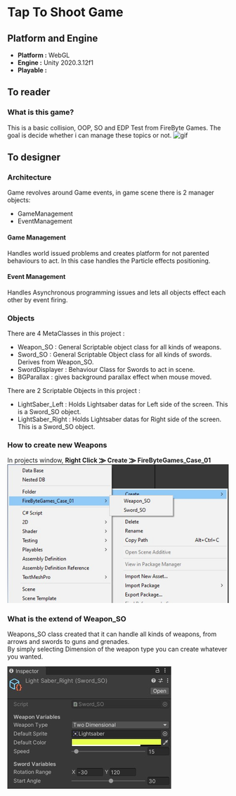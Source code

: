 # Tap To Shoot Game
## Platform and Engine
 - **Platform :** WebGL
 - **Engine :** Unity 2020.3.12f1
 - **Playable :** 
## To reader
### What is this game?
This is a basic collision, OOP, SO and EDP Test from FireByte Games.
The goal is decide whether i can manage these topics or not.
![gif](Readme_Resources/gif_01.gif)

## To designer
### Architecture
Game revolves around Game events, in game scene there is 2 manager objects: 
- GameManagement
- EventManagement
#### Game Management
Handles world issued problems and creates platform for not parented behaviours to act.
In this case handles the Particle effects positioning.
#### Event Management
Handles Asynchronous programming issues and lets all objects effect each other by event firing.
### Objects
There are 4 MetaClasses in this project : 
- Weapon_SO : General Scriptable object class for all kinds of weapons.
- Sword_SO : General Scriptable Object class for all kinds of swords. Derives from Weapon_SO. 
- SwordDisplayer : Behaviour Class for Swords to act in scene.
- BGParallax : gives background parallax effect when mouse moved.

There are 2 Scriptable Objects in this project : 
- LightSaber_Left : Holds Lightsaber datas for Left side of the screen. This is a Sword_SO object.
- LightSaber_Right : Holds Lightsaber datas for Right side of the screen. This is a Sword_SO object.

### How to create new Weapons
In projects window, **Right Click ⨠ Create ⨠ FireByteGames_Case_01** 
![Image_01](Readme_Resources/Image_01.jpg)
### What is the extend of Weapon_SO
Weapons_SO class created that it can handle all kinds of weapons, from arrows and swords to guns and grenades. <br>
By simply selecting Dimension of the weapon type you can create whatever you wanted.


![Image_02](Readme_Resources/Image_02.jpg)
 
